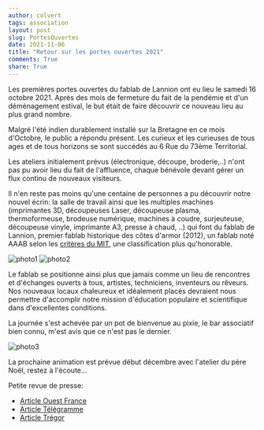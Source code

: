 ```yaml
---
author: colvert
tags: association
layout: post
slug: PortesOuvertes
date: 2021-11-06
title: "Retour sur les portes ouvertes 2021"
comments: True
share: True
---
```


Les premières portes ouvertes du fablab de Lannion ont eu lieu le samedi 16 octobre 2021.
Après des mois de fermeture du fait de la pendémie et d'un déménagement estival, le but était de faire découvrir ce nouveau lieu au plus grand nombre.

Malgré l'été indien durablement installé sur la Bretagne en ce mois d'Octobre, le public a répondu présent.
Les curieux et les curieuses de tous ages et de tous horizons se sont succédés au 6 Rue du 73ème Territorial.

Les ateliers initialement prévus (électronique, découpe, broderie,..) n'ont pas pu avoir lieu du fait de l'affluence, chaque bénévole devant gérer un flux continu de nouveaux visiteurs.

Il n'en reste pas moins qu'une centaine de personnes a pu découvrir notre nouvel écrin: la salle de travail ainsi que les multiples machines (imprimantes 3D, découpeuses Laser, découpeuse plasma, thermoformeuse, brodeuse numérique, machines à coudre, surjeuteuse, découpeuse vinyle, imprimante A3, presse à chaud, ..) qui font du fablab de Lannion, premier fablab historique des côtes d'armor (2012), un fablab noté AAAB selon les [critères du MIT](http://wiki.fablab.is/wiki/Fab_Lab_conformity_rating), une classification plus qu'honorable.

![photo1](http://www.fablab-lannion.org/images/posts/fablab_po2.jpg)
![photo2](http://www.fablab-lannion.org/images/posts/fablab_po3.jpg)

Le fablab se positionne ainsi plus que jamais comme un lieu de rencontres et d'échanges ouverts à tous, artistes, techniciens, inventeurs ou rêveurs.
Nos nouveaux locaux chaleureux et idéalement placés devraient nous permettre d'accomplir notre mission d'éducation populaire et scientifique dans d'excellentes conditions.

La journée s'est achevée par un pot de bienvenue au pixie, le bar associatif bien connu, m'est avis que ce n'est pas le dernier.

![photo3](http://www.fablab-lannion.org/images/posts/fablab_po1.jpg)

La prochaine animation est prévue début décembre avec l'atelier du père Noël, restez à l'écoute...


Petite revue de presse:

- [Article Ouest France](https://www.ouest-france.fr/bretagne/lannion-22300/belle-affluence-dans-les-nouveaux-locaux-du-fablab-a-lannion-68e9e816-2f4b-11ec-a84f-a30e5f8a83f2)
- [Article Télégramme](https://www.letelegramme.fr/cotes-darmor/lannion/au-fablab-de-lannion-la-creation-n-a-de-limite-que-l-imagination-15-10-2021-12848106.php)
- [Article Trégor](https://actu.fr/bretagne/lannion_22113/lannion-fablab-deux-salles-pour-imaginer-et-fabriquer_45757691.html)